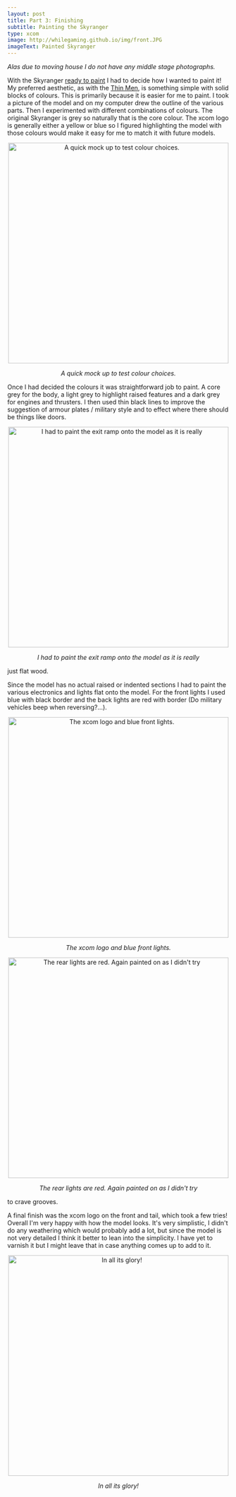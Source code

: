 ```yaml
---
layout: post
title: Part 3: Finishing
subtitle: Painting the Skyranger
type: xcom
image: http://whilegaming.github.io/img/front.JPG
imageText: Painted Skyranger
---
```


_Alas due to moving house I do not have any middle stage photographs._

With the Skyranger [ready to paint](http://whilegaming.github.io/2016-11-25-Putting) I had to decide how I wanted to
paint it! My preferred aesthetic, as with the [Thin Men](http://whilegaming.github.io/2016-11-14-Greys), is something
simple with solid blocks of colours. This is primarily because it is easier
for me to paint. I took a picture of the model and on my computer drew the
outline of the various parts. Then I experimented with different
combinations of colours. The original Skyranger is grey so naturally that
is the core colour. The xcom logo is generally either a yellow or blue so I
figured highlighting the model with those colours would make it easy for me
to match it with future models.

<p align="center">
<a href="http://whilegaming.github.io/img/paintmockup.png"><img src="http://whilegaming.github.io/img/paintmockup.png" alt=" A quick mock up to test colour choices." width="500"></a>
</p>
<p align="center"><i> A quick mock up to test colour choices.</i></p>

Once I had decided the colours it was straightforward job to paint. A core
grey for the body, a light grey to highlight raised features and a dark
grey for engines and thrusters. I then used thin black lines to improve the
suggestion of armour plates / military style and to effect where there
should be things like doors.

<p align="center">
<a href="http://whilegaming.github.io/img/ramp.JPG"><img src="http://whilegaming.github.io/img/ramp.JPG" alt=" I had to paint the exit ramp onto the model as it is really" width="500"></a>
</p>
<p align="center"><i> I had to paint the exit ramp onto the model as it is really</i></p>
just flat wood.

Since the model has no actual raised or indented sections I had to paint
the various electronics and lights flat onto the model. For the front
lights I used blue with black border and the back lights are red with
border (Do military vehicles beep when reversing?...).

<p align="center">
<a href="http://whilegaming.github.io/img/lampfront.JPG"><img src="http://whilegaming.github.io/img/lampfront.JPG" alt=" The xcom logo and blue front lights." width="500"></a>
</p>
<p align="center"><i> The xcom logo and blue front lights.</i></p>
<p align="center">
<a href="http://whilegaming.github.io/img/lampback.JPG"><img src="http://whilegaming.github.io/img/lampback.JPG" alt=" The rear lights are red. Again painted on as I didn't try" width="500"></a>
</p>
<p align="center"><i> The rear lights are red. Again painted on as I didn't try</i></p>
to crave grooves.

A final finish was the xcom logo on the front and tail, which took a few
tries! Overall I'm very happy with how the model looks. It's very
simplistic, I didn't do any weathering which would probably add a lot, but
since the model is not very detailed I think it better to lean into the
simplicity. I have yet to varnish it but I might leave that in case
anything comes up to add to it.

<p align="center">
<a href="http://whilegaming.github.io/img/front2.JPG"><img src="http://whilegaming.github.io/img/front2.JPG" alt=" In all its glory!" width="500"></a>
</p>
<p align="center"><i> In all its glory!</i></p>
